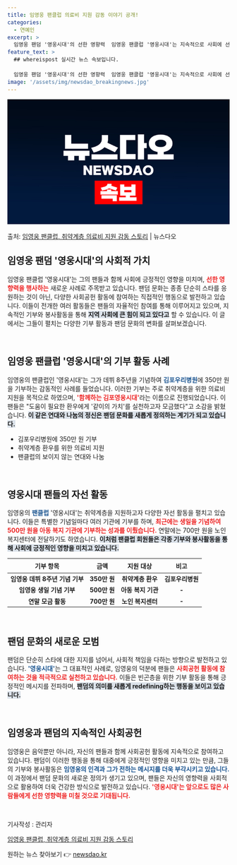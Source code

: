 ```yaml
---
title: 임영웅 팬클럽 의료비 지원 감동 이야기 공개!
categories:
  - 연예인
excerpt: >
  임영웅 팬덤 '영웅시대'의 선한 영향력  임영웅 팬클럽 '영웅시대'는 지속적으로 사회에 선한 영향력을 행사하…
feature_text: >
  ## whereispost 실시간 뉴스 속보입니다.

  임영웅 팬덤 '영웅시대'의 선한 영향력  임영웅 팬클럽 '영웅시대'는 지속적으로 사회에 선한 영향력을 행사하…
image: '/assets/img/newsdao_breakingnews.jpg'
---
```


![뉴스다오 속보](/assets/img/newsdao_breakingnews.jpg)

<p>출처: <a href="https://newsdao.kr/4967" rel="dofollow">임영웅 팬클럽, 취약계층 의료비 지원 감동 스토리</a> | 뉴스다오</p>

<h2 data-ke-size="size26">임영웅 팬덤 '영웅시대'의 사회적 가치</h2>

<p data-ke-size="size16">임영웅 팬클럽 '영웅시대'는 그의 팬들과 함께 사회에 긍정적인 영향을 미치며, <b><span style="color: #ee2323;">선한 영향력을 행사하는</span></b> 새로운 사례로 주목받고 있습니다. 팬덤 문화는 종종 단순히 스타를 응원하는 것이 아닌, 다양한 사회공헌 활동에 참여하는 직접적인 행동으로 발전하고 있습니다. 이들이 전개한 여러 활동들은 팬들의 자율적인 참여를 통해 이루어지고 있으며, 지속적인 기부와 봉사활동을 통해 <b><span style="background-color: #21538527;">지역 사회에 큰 힘이 되고 있다고</span></b> 할 수 있습니다. 이 글에서는 그들이 펼치는 다양한 기부 활동과 팬덤 문화의 변화를 살펴보겠습니다.</p>

<p data-ke-size="size16">&nbsp;</p>

<h2 data-ke-size="size26">임영웅 팬클럽 '영웅시대'의 기부 활동 사례</h2>

<p data-ke-size="size16">임영웅의 팬클럽인 '영웅시대'는 그가 데뷔 8주년을 기념하여 <b><span style="color: #1a5490;">김포우리병원</span></b>에 350만 원을 기부하는 감동적인 사례를 들었습니다. 이러한 기부는 주로 취약계층을 위한 의료비 지원을 목적으로 하였으며, <b><span style="color: #ee2323;">'함께하는 김포영웅시대'</span></b>라는 이름으로 진행되었습니다. 이 팬들은 "도움이 필요한 환우에게 '같이의 가치'를 실천하고자 모금했다"고 소감을 밝혔습니다. <b><span style="background-color: #21538527;">이 같은 연대와 나눔의 정신은 팬덤 문화를 새롭게 정의하는 계기가 되고 있습니다.</span></b></p>

<ul>
<li>김포우리병원에 350만 원 기부</li>
<li>취약계층 환우를 위한 의료비 지원</li>
<li>팬클럽의 보이지 않는 연대와 나눔</li>
</ul>

<p data-ke-size="size16">&nbsp;</p>

<h2 data-ke-size="size26">영웅시대 팬들의 자선 활동</h2>

<p data-ke-size="size16">임영웅의 <b><span style="color: #1a5490;">팬클럽</span></b> '영웅시대'는 취약계층을 지원하고자 다양한 자선 활동을 펼치고 있습니다. 이들은 특별한 기념일마다 여러 기관에 기부를 하며, <b><span style="color: #ee2323;">최근에는 생일을 기념하여 500만 원을 아동 복지 기관에 기부하는 성과를 이뤘습니다.</span></b> 연말에는 700만 원을 노인 복지센터에 전달하기도 하였습니다. <b><span style="background-color: #21538527;">이처럼 팬클럽 회원들은 각종 기부와 봉사활동을 통해 사회에 긍정적인 영향을 미치고 있습니다.</span></b></p>

<table style="width: 100%;">
    <thead>
        <tr>
            <th style="text-align: center; height: 25px;"><b>기부 항목</b></th>
            <th style="text-align: center; height: 25px;"><b>금액</b></th>
            <th style="text-align: center; height: 25px;"><b>지원 대상</b></th>
            <th style="text-align: center; height: 25px;"><b>비고</b></th>
        </tr>
    </thead>
    <tbody>
        <tr>
            <td style="text-align: center; height: 17px;"><b>임영웅 데뷔 8주년 기념 기부</b></td>
            <td style="text-align: center; height: 17px;"><b>350만 원</b></td>
            <td style="text-align: center; height: 17px;"><b>취약계층 환우</b></td>
            <td style="text-align: center; height: 17px;"><b>김포우리병원</b></td>
        </tr>
        <tr>
            <td style="text-align: center; height: 17px;"><b>임영웅 생일 기념 기부</b></td>
            <td style="text-align: center; height: 17px;"><b>500만 원</b></td>
            <td style="text-align: center; height: 17px;"><b>아동 복지 기관</b></td>
            <td style="text-align: center; height: 17px;"><b>-</b></td>
        </tr>
        <tr>
            <td style="text-align: center; height: 17px;"><b>연말 모금 활동</b></td>
            <td style="text-align: center; height: 17px;"><b>700만 원</b></td>
            <td style="text-align: center; height: 17px;"><b>노인 복지센터</b></td>
            <td style="text-align: center; height: 17px;"><b>-</b></td>
        </tr>
    </tbody>
</table>

<p data-ke-size="size16">&nbsp;</p>

<h2 data-ke-size="size26">팬덤 문화의 새로운 모범</h2>

<p data-ke-size="size16">팬덤은 단순히 스타에 대한 지지를 넘어서, 사회적 책임을 다하는 방향으로 발전하고 있습니다. <b><span style="color: #1a5490;">'영웅시대'</span></b>는 그 대표적인 사례로, 임영웅의 덕분에 팬들은 <b><span style="color: #ee2323;">사회공헌 활동에 참여하는 것을 적극적으로 실천하고 있습니다.</span></b> 이들은 빈곤층을 위한 기부 활동을 통해 긍정적인 메시지를 전파하며, <b><span style="background-color: #21538527;">팬덤의 의미를 새롭게 redefining하는 행동을 보이고 있습니다.</span></b></p>

<p data-ke-size="size16">&nbsp;</p>

<h2 data-ke-size="size26">임영웅과 팬덤의 지속적인 사회공헌</h2>

<p data-ke-size="size16">임영웅은 음악뿐만 아니라, 자신의 팬들과 함께 사회공헌 활동에 지속적으로 참여하고 있습니다. 팬덤이 이러한 행동을 통해 대중에게 긍정적인 영향을 미치고 있는 만큼, 그들의 기부와 봉사활동은 <b><span style="color: #1a5490;">임영웅의 인격과 그가 전하는 메시지를 더욱 부각시키고 있습니다.</span></b> 이 과정에서 팬덤 문화의 새로운 정의가 생기고 있으며, 팬들은 자신의 영향력을 사회적으로 활용하여 더욱 건강한 방식으로 발전하고 있습니다. <b><span style="color: #ee2323;">'영웅시대'는 앞으로도 많은 사람들에게 선한 영향력을 미칠 것으로 기대됩니다.</span></b></p>

<p data-ke-size="size16">&nbsp;</p>

<p data-ke-size="size16">기사작성 : 관리자</p>
<p data-ke-size="size16"><a href="https://newsdao.kr/4967">임영웅 팬클럽, 취약계층 의료비 지원 감동 스토리</a></p> 

원하는 뉴스 찾아보기 👉 <a href="https://newsdao.kr" rel="dofollow">newsdao.kr</a>


